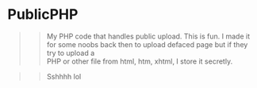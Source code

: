 # PublicPHP
>> My PHP code that handles public upload. This is fun.
   I made it for some noobs back then to upload defaced page but if they try to upload a \
   PHP or other file from html, htm, xhtml, I store it secretly.
   
>>  Sshhhh lol
